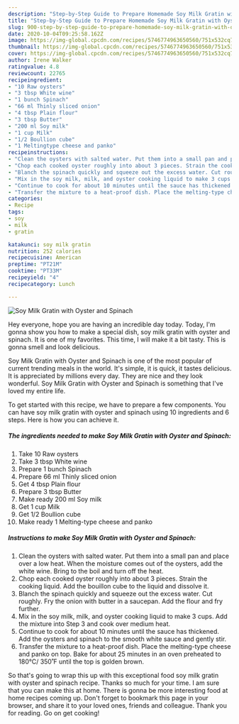 ```yaml
---
description: "Step-by-Step Guide to Prepare Homemade Soy Milk Gratin with Oyster and Spinach"
title: "Step-by-Step Guide to Prepare Homemade Soy Milk Gratin with Oyster and Spinach"
slug: 900-step-by-step-guide-to-prepare-homemade-soy-milk-gratin-with-oyster-and-spinach
date: 2020-10-04T09:25:58.162Z
image: https://img-global.cpcdn.com/recipes/5746774963650560/751x532cq70/soy-milk-gratin-with-oyster-and-spinach-recipe-main-photo.jpg
thumbnail: https://img-global.cpcdn.com/recipes/5746774963650560/751x532cq70/soy-milk-gratin-with-oyster-and-spinach-recipe-main-photo.jpg
cover: https://img-global.cpcdn.com/recipes/5746774963650560/751x532cq70/soy-milk-gratin-with-oyster-and-spinach-recipe-main-photo.jpg
author: Irene Walker
ratingvalue: 4.8
reviewcount: 22765
recipeingredient:
- "10 Raw oysters"
- "3 tbsp White wine"
- "1 bunch Spinach"
- "66 ml Thinly sliced onion"
- "4 tbsp Plain flour"
- "3 tbsp Butter"
- "200 ml Soy milk"
- "1 cup Milk"
- "1/2 Boullion cube"
- "1 Meltingtype cheese and panko"
recipeinstructions:
- "Clean the oysters with salted water. Put them into a small pan and place over a low heat. When the moisture comes out of the oysters, add the white wine. Bring to the boil and turn off the heat."
- "Chop each cooked oyster roughly into about 3 pieces. Strain the cooking liquid. Add the bouillon cube to the liquid and dissolve it."
- "Blanch the spinach quickly and squeeze out the excess water. Cut roughly. Fry the onion with butter in a saucepan. Add the flour and fry further."
- "Mix in the soy milk, milk, and oyster cooking liquid to make 3 cups. Add the mixture into Step 3 and cook over medium heat."
- "Continue to cook for about 10 minutes until the sauce has thickened. Add the oysters and spinach to the smooth white sauce and gently stir."
- "Transfer the mixture to a heat-proof dish. Place the melting-type cheese and panko on top. Bake for about 25 minutes in an oven preheated to 180℃/ 350˚F until the top is golden brown."
categories:
- Recipe
tags:
- soy
- milk
- gratin

katakunci: soy milk gratin 
nutrition: 252 calories
recipecuisine: American
preptime: "PT21M"
cooktime: "PT33M"
recipeyield: "4"
recipecategory: Lunch

---
```



![Soy Milk Gratin with Oyster and Spinach](https://img-global.cpcdn.com/recipes/5746774963650560/751x532cq70/soy-milk-gratin-with-oyster-and-spinach-recipe-main-photo.jpg)

Hey everyone, hope you are having an incredible day today. Today, I'm gonna show you how to make a special dish, soy milk gratin with oyster and spinach. It is one of my favorites. This time, I will make it a bit tasty. This is gonna smell and look delicious.

Soy Milk Gratin with Oyster and Spinach is one of the most popular of current trending meals in the world. It's simple, it is quick, it tastes delicious. It is appreciated by millions every day. They are nice and they look wonderful. Soy Milk Gratin with Oyster and Spinach is something that I've loved my entire life.




To get started with this recipe, we have to prepare a few components. You can have soy milk gratin with oyster and spinach using 10 ingredients and 6 steps. Here is how you can achieve it.

<!--inarticleads1-->

##### The ingredients needed to make Soy Milk Gratin with Oyster and Spinach:

1. Take 10 Raw oysters
1. Take 3 tbsp White wine
1. Prepare 1 bunch Spinach
1. Prepare 66 ml Thinly sliced onion
1. Get 4 tbsp Plain flour
1. Prepare 3 tbsp Butter
1. Make ready 200 ml Soy milk
1. Get 1 cup Milk
1. Get 1/2 Boullion cube
1. Make ready 1 Melting-type cheese and panko




<!--inarticleads2-->

##### Instructions to make Soy Milk Gratin with Oyster and Spinach:

1. Clean the oysters with salted water. Put them into a small pan and place over a low heat. When the moisture comes out of the oysters, add the white wine. Bring to the boil and turn off the heat.
1. Chop each cooked oyster roughly into about 3 pieces. Strain the cooking liquid. Add the bouillon cube to the liquid and dissolve it.
1. Blanch the spinach quickly and squeeze out the excess water. Cut roughly. Fry the onion with butter in a saucepan. Add the flour and fry further.
1. Mix in the soy milk, milk, and oyster cooking liquid to make 3 cups. Add the mixture into Step 3 and cook over medium heat.
1. Continue to cook for about 10 minutes until the sauce has thickened. Add the oysters and spinach to the smooth white sauce and gently stir.
1. Transfer the mixture to a heat-proof dish. Place the melting-type cheese and panko on top. Bake for about 25 minutes in an oven preheated to 180℃/ 350˚F until the top is golden brown.




So that's going to wrap this up with this exceptional food soy milk gratin with oyster and spinach recipe. Thanks so much for your time. I am sure that you can make this at home. There is gonna be more interesting food at home recipes coming up. Don't forget to bookmark this page in your browser, and share it to your loved ones, friends and colleague. Thank you for reading. Go on get cooking!
